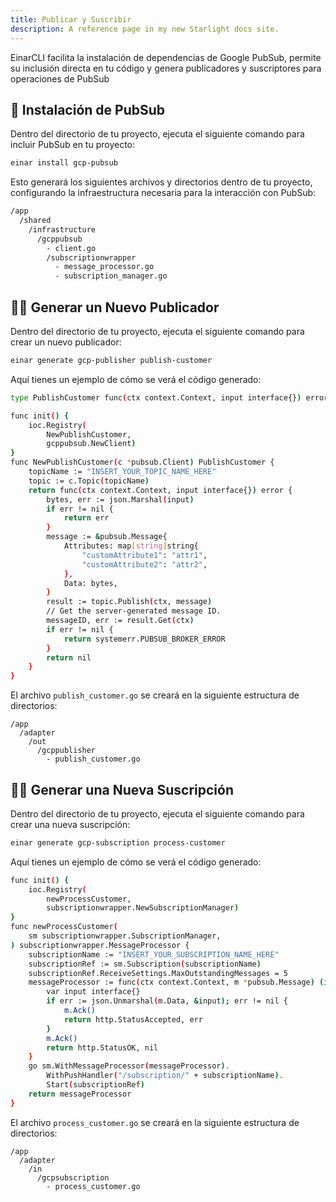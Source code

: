 ```yaml
---
title: Publicar y Suscribir
description: A reference page in my new Starlight docs site.
---
```

EinarCLI facilita la instalación de dependencias de Google PubSub, permite su inclusión directa en tu código y genera publicadores y suscriptores para operaciones de PubSub

## 📡 Instalación de PubSub
Dentro del directorio de tu proyecto, ejecuta el siguiente comando para incluir PubSub en tu proyecto:
```sh
einar install gcp-pubsub
```
Esto generará los siguientes archivos y directorios dentro de tu proyecto, configurando la infraestructura necesaria para la interacción con PubSub:
```sh 
/app
  /shared
    /infrastructure
      /gcppubsub
        - client.go
        /subscriptionwrapper
          - message_processor.go
          - subscription_manager.go
```

## 👨‍💻 Generar un Nuevo Publicador
Dentro del directorio de tu proyecto, ejecuta el siguiente comando para crear un nuevo publicador:
```sh
einar generate gcp-publisher publish-customer
```
Aquí tienes un ejemplo de cómo se verá el código generado:
```sh
type PublishCustomer func(ctx context.Context, input interface{}) error

func init() {
	ioc.Registry(
		NewPublishCustomer,
		gcppubsub.NewClient)
}
func NewPublishCustomer(c *pubsub.Client) PublishCustomer {
	topicName := "INSERT_YOUR_TOPIC_NAME_HERE"
	topic := c.Topic(topicName)
	return func(ctx context.Context, input interface{}) error {
		bytes, err := json.Marshal(input)
		if err != nil {
			return err
		}
		message := &pubsub.Message{
			Attributes: map[string]string{
				"customAttribute1": "attr1",
				"customAttribute2": "attr2",
			},
			Data: bytes,
		}
		result := topic.Publish(ctx, message)
		// Get the server-generated message ID.
		messageID, err := result.Get(ctx)
		if err != nil {
			return systemerr.PUBSUB_BROKER_ERROR
		}
		return nil
	}
}
```

El archivo `publish_customer.go` se creará en la siguiente estructura de directorios:
```
/app
  /adapter
    /out
      /gcppublisher
        - publish_customer.go  
```
## 👨‍💻 Generar una Nueva Suscripción
Dentro del directorio de tu proyecto, ejecuta el siguiente comando para crear una nueva suscripción:
```sh
einar generate gcp-subscription process-customer
```
Aquí tienes un ejemplo de cómo se verá el código generado:
```sh
func init() {
	ioc.Registry(
		newProcessCustomer,
		subscriptionwrapper.NewSubscriptionManager)
}
func newProcessCustomer(
	sm subscriptionwrapper.SubscriptionManager,
) subscriptionwrapper.MessageProcessor {
	subscriptionName := "INSERT_YOUR_SUBSCRIPTION_NAME_HERE"
	subscriptionRef := sm.Subscription(subscriptionName)
	subscriptionRef.ReceiveSettings.MaxOutstandingMessages = 5
	messageProcessor := func(ctx context.Context, m *pubsub.Message) (int, error) {
		var input interface{}
		if err := json.Unmarshal(m.Data, &input); err != nil {
			m.Ack()
			return http.StatusAccepted, err
		}
		m.Ack()
		return http.StatusOK, nil
	}
	go sm.WithMessageProcessor(messageProcessor).
		WithPushHandler("/subscription/" + subscriptionName).
		Start(subscriptionRef)
	return messageProcessor
}
```
El archivo `process_customer.go` se creará en la siguiente estructura de directorios:
```
/app
  /adapter
    /in
      /gcpsubscription
        - process_customer.go  
```